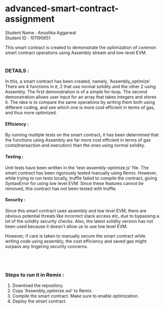 # advanced-smart-contract-assignment

Student Name : Anushka Aggarwal<br>
Student ID : 101195651

This smart contract is created to demonstrate the optimization of common smart contract operations using Assembly stream and low-level EVM.
<br><br>
### DETAILS :<br>
In this, a smart contract has been created, namely, 'Assembly_optimize'. There are 4 functions in it, 2 that use normal solidity and the other 2 using Assembly. The first demonstration is of a simple for-loop. The second demonstration allows user input for an array that takes integers and stores it. The idea is to compare the same operations by writing them both using different coding, and see which one is more cost efficient in terms of gas, and thus more optimized.

#### Efficiency :<br>
By running multiple tests on the smart contract, it has been determined that the functions using Assembly are far more cost efficient in terms of gas costs(transaction and execution) than the ones using normal solidity. 

#### Testing :<br>
Unit tests have been written in the 'test-assembly-optimize.js' file. The smart contract has been rigorously tested manually using Remix. However, while trying to run tests locally, truffle failed to compile the contract, giving SyntaxError for using low level EVM. Since these features cannot be removed, this contract has not been tested with truffle.

#### Security :<br>
Since this smart contract uses assembly and low level EVM, there are obvious potential threats like incorrect stack access etc, due to bypassing a lot of the solidity security checks. Also, the latest solidity version has not been used because it doesn't allow us to use low level EVM.

 However, if care is taken to manually secure the smart contract while writing code using assembly, the cost efficiency and saved gas might surpass any lingering security concerns.
<br><br><br><br>
### Steps to run it in Remix :<br>
1. Download the repository.
2. Copy 'Assembly_optimize.sol' to Remix.
3. Compile the smart contract. Make sure to enable optimization.
4. Deploy the smart contract.
